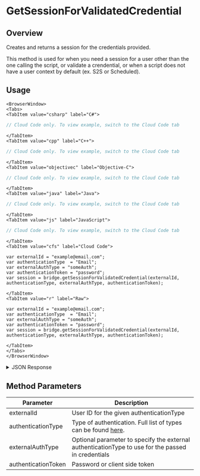 # GetSessionForValidatedCredential
## Overview
Creates and returns a session for the credentials provided.

This method is used for when you need a session for a user other than the one calling the script, or validate a crendential,
or when a script does not have a user context by default (ex. S2S or Scheduled).

## Usage

```mdx-code-block
<BrowserWindow>
<Tabs>
<TabItem value="csharp" label="C#">
```

```csharp
// Cloud Code only. To view example, switch to the Cloud Code tab
```

```mdx-code-block
</TabItem>
<TabItem value="cpp" label="C++">
```

```cpp
// Cloud Code only. To view example, switch to the Cloud Code tab
```

```mdx-code-block
</TabItem>
<TabItem value="objectivec" label="Objective-C">
```

```objectivec
// Cloud Code only. To view example, switch to the Cloud Code tab
```

```mdx-code-block
</TabItem>
<TabItem value="java" label="Java">
```

```java
// Cloud Code only. To view example, switch to the Cloud Code tab
```

```mdx-code-block
</TabItem>
<TabItem value="js" label="JavaScript">
```

```javascript
// Cloud Code only. To view example, switch to the Cloud Code tab
```

```mdx-code-block
</TabItem>
<TabItem value="cfs" label="Cloud Code">
```

```cfscript
var externalId = "example@email.com";
var authenticationType  = "Email";
var externalAuthType = "someAuth";
var authenticationToken = "password";
var session = bridge.getSessionForValidatedCredential(externalId, authenticationType, externalAuthType, authenticationToken);
```

```mdx-code-block
</TabItem>
<TabItem value="r" label="Raw">
```

```cfscript
var externalId = "example@email.com";
var authenticationType  = "Email";
var externalAuthType = "someAuth";
var authenticationToken = "password";
var session = bridge.getSessionForValidatedCredential(externalId, authenticationType, externalAuthType, authenticationToken);
```

```mdx-code-block
</TabItem>
</Tabs>
</BrowserWindow>
```

<details>
<summary>JSON Response</summary>

```json
{
  "data": {
    "json": {
      "response": {
        "session": {
          "cacheObjects": {},
          "systemCreated": true,
          "packetSequenceInvalid": false,
          "languageCode": null,
          "sharedPlayers": {
            "24667": "82cbbbf2-ee44-4279-b5a0-3e9bf04edf25"
          },
          "apiVersion": "VERSION_1_5",
          "playerId": "82cbbbf2-ee44-4279-b5a0-3e9bf04edf25",
          "gameId": "24667",
          "cacheExpiry": 1200,
          "lastPacketReceived": -1,
          "clientLib": null,
          "clientLibVersion": null,
          "gameVersion": null,
          "countryCode": null,
          "loggedOut": false,
          "gameIdSave": "24667",
          "secret": null,
          "platform": null,
          "readTimestamp": null,
          "invalidated": false,
          "lastUploadHTTPCode": 0,
          "lastUploadResponse": null,
          "peerGameId": null,
          "peerClientGameId": null,
          "peerSponsored": null,
          "gameIdOverridden": false,
          "parentLevel": null,
          "eventUpdateTimestamp": null,
          "rttServerId": null,
          "sharedDataSyncedIds": {},
          "dynamicChatChannels": null,
          "lastPacketProcessed": -1,
          "lastPacketResponse": null,
          "sessionId": "scriptSession_7bca7ed1-6b83-4402-98e8-793d046d1a6a",
          "key": {
            "sessionId": "scriptSession_7bca7ed1-6b83-4402-98e8-793d046d1a6a",
            "primaryKey": true
          }
        }
      },
      "success": true
    },
    "statusCode": 200
  },
  "status": 200
}
```
</details>

## Method Parameters
Parameter | Description
--------- | -----------
externalId | User ID for the given authenticationType
authenticationType | Type of authentication. Full list of types can be found [here](/api/appendix/authtypes).
externalAuthType | Optional parameter to specify the external authenticationType to use for the passed in credentials
authenticationToken | Password or client side token


